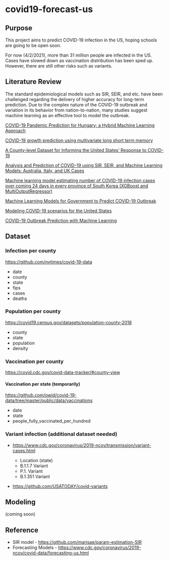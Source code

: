 # covid19-forecast-us

## Purpose

This project aims to predict COVID-19 infection in the US, 
hoping schools are going to be open soon.

For now (4/2/2021), more than 31 million people are infected in the US.
Cases have slowed down as vaccination distribution has been sped up. 
However, there are still other risks such as variants.


## Literature Review

The standard epidemiological models such as SIR, SEIR, and etc. have been challenged 
regarding the delivery of higher accuracy for long-term prediction. 
Due to the complex nature of the COVID-19 outbreak and variation in its behavior from nation-to-nation, 
many studies suggest machine learning as an effective tool to model the outbreak.

[COVID-19 Pandemic Prediction for Hungary; a Hybrid Machine Learning Approach](https://assets.researchsquare.com/files/rs-27132/v1_stamped.pdf)

[COVID-19 growth prediction using multivariate long short term memory](https://ui.adsabs.harvard.edu/abs/2020arXiv200504809Y/abstract)

[A County-level Dataset for Informing the United States’ Response to COVID-19](https://arxiv.org/pdf/2004.00756.pdf)

[Analysis and Prediction of COVID-19 using SIR, SEIR, and Machine Learning Models: Australia, Italy, and UK Cases](https://www.researchgate.net/publication/344646923_Analysis_and_Prediction_of_COVID-19_using_SIR_SEIR_and_Machine_Learning_Models_Australia_Italy_and_UK_Cases)

[Machine learning model estimating number of COVID-19 infection cases over coming 24 days in every province of South Korea (XGBoost and MultiOutputRegressor)](https://www.researchgate.net/publication/341392108_Machine_learning_model_estimating_number_of_COVID-19_infection_cases_over_coming_24_days_in_every_province_of_South_Korea_XGBoost_and_MultiOutputRegressor)

[Machine Learning Models for Government to Predict COVID-19 Outbreak](https://dl.acm.org/doi/10.1145/3411761)

[Modeling COVID-19 scenarios for the United States](https://www.nature.com/articles/s41591-020-1132-9)

[COVID-19 Outbreak Prediction with Machine Learning](https://www.medrxiv.org/content/10.1101/2020.04.17.20070094v1)

<!-- https://covid19-projections.com/model-details/

https://arxiv.org/abs/2004.01574

https://www.ncbi.nlm.nih.gov/pmc/articles/PMC7643377/

https://dl.acm.org/doi/pdf/10.1145/3411761

https://link.springer.com/article/10.1007/s11071-020-05743-y -->


## Dataset

### Infection per county
https://github.com/nytimes/covid-19-data
+ date
+ county
+ state
+ fips
+ cases
+ deaths


### Population per county
https://covid19.census.gov/datasets/population-county-2018
+ county
+ state
+ population
+ density


### Vaccination per county
https://covid.cdc.gov/covid-data-tracker/#county-view

#### Vaccination per state (temporarily)
https://github.com/owid/covid-19-data/tree/master/public/data/vaccinations
+ date
+ state
+ people_fully_vaccinated_per_hundred


### Variant infection (additional dataset needed)
+ https://www.cdc.gov/coronavirus/2019-ncov/transmission/variant-cases.html
    + Location (state)
    + B.1.1.7 Variant
    + P.1. Variant
    + B.1.351  Variant

+ https://github.com/USATODAY/covid-variants


## Modeling
(coming soon)


## Reference
+ SIR model - https://github.com/marisae/param-estimation-SIR
+ Forecasting Models - https://www.cdc.gov/coronavirus/2019-ncov/covid-data/forecasting-us.html
